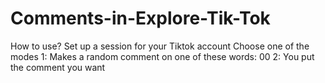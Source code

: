 # Comments-in-Explore-Tik-Tok
How to use? Set up a session for your Tiktok account Choose one of the modes 1: Makes a random comment on one of these words: 00 2: You put the comment you want
